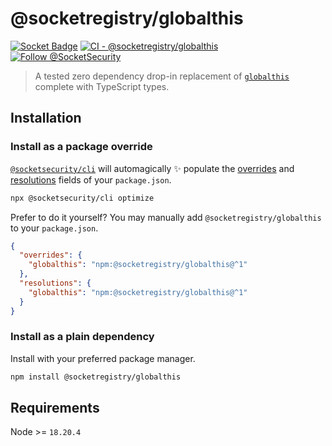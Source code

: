 # @socketregistry/globalthis

[![Socket Badge](https://socket.dev/api/badge/npm/package/@socketregistry/globalthis)](https://socket.dev/npm/package/@socketregistry/globalthis)
[![CI - @socketregistry/globalthis](https://github.com/SocketDev/socket-registry-js/actions/workflows/test.yml/badge.svg)](https://github.com/SocketDev/socket-registry-js/actions/workflows/test.yml)
[![Follow @SocketSecurity](https://img.shields.io/twitter/follow/SocketSecurity?style=social)](https://twitter.com/SocketSecurity)

> A tested zero dependency drop-in replacement of
> [`globalthis`](https://socket.dev/npm/package/globalthis) complete with
> TypeScript types.

## Installation

### Install as a package override

[`@socketsecurity/cli`](https://socket.dev/npm/package/@socketsecurity/cli) will
automagically :sparkles: populate the
[overrides](https://docs.npmjs.com/cli/v9/configuring-npm/package-json#overrides)
and [resolutions](https://yarnpkg.com/configuration/manifest#resolutions) fields
of your `package.json`.

```sh
npx @socketsecurity/cli optimize
```

Prefer to do it yourself? You may manually add `@socketregistry/globalthis` to
your `package.json`.

```json
{
  "overrides": {
    "globalthis": "npm:@socketregistry/globalthis@^1"
  },
  "resolutions": {
    "globalthis": "npm:@socketregistry/globalthis@^1"
  }
}
```

### Install as a plain dependency

Install with your preferred package manager.

```sh
npm install @socketregistry/globalthis
```

## Requirements

Node >= `18.20.4`
